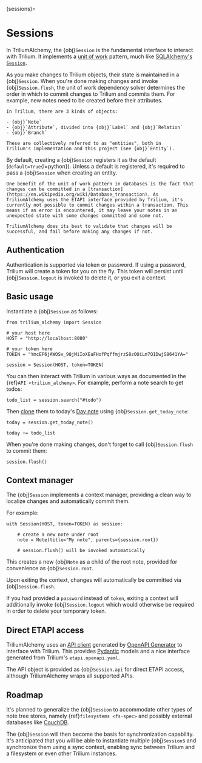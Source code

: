 (sessions)=
# Sessions

In TriliumAlchemy, the {obj}`Session` is the fundamental interface to interact with Trilium. It implements a [unit of work](https://martinfowler.com/eaaCatalog/unitOfWork.html) pattern, much like [SQLAlchemy's `Session`](https://docs.sqlalchemy.org/en/20/orm/session.html).

As you make changes to Trilium objects, their state is maintained in a {obj}`Session`. When you're done making changes and invoke {obj}`Session.flush`, the unit of work dependency solver determines the order in which to commit changes to Trilium and commits them. For example, new notes need to be created before their attributes.

```{note}
In Trilium, there are 3 kinds of objects:

- {obj}`Note`
- {obj}`Attribute`, divided into {obj}`Label` and {obj}`Relation`
- {obj}`Branch`

These are collectively referred to as "entities", both in 
Trilium's implementation and this project (see {obj}`Entity`).
```

By default, creating a {obj}`Session` registers it as the default (`default=True`{l=python}). Unless a default is registered, it's required to pass a {obj}`Session` when creating an entity.

```{warning}
One benefit of the unit of work pattern in databases is the fact that  changes can be committed in a [transaction](https://en.wikipedia.org/wiki/Database_transaction). As TriliumAlchemy uses the ETAPI interface provided by Trilium, it's currently not possible to commit changes within a transaction. This means if an error is encountered, it may leave your notes in an unexpected state with some changes committed and some not.

TriliumAlchemy does its best to validate that changes will be successful, and fail before making any changes if not.
```

## Authentication

Authentication is supported via token or password. If using a password, Trilium will create a token for you on the fly. This token will persist until {obj}`Session.logout` is invoked to delete it, or you exit a context.

## Basic usage

Instantiate a {obj}`Session` as follows:

```
from trilium_alchemy import Session

# your host here
HOST = "http://localhost:8080"

# your token here
TOKEN = "YmcEF6jAWOSv_98jMiIoXEuFHofPqffmjrzS8zOOiLm7Q1DwjS8641YA="

session = Session(HOST, token=TOKEN)
```

You can then interact with Trilium in various ways as documented in the {ref}`API <trilium_alchemy>`. For example, perform a note search to get todos:

```
todo_list = session.search("#todo")
```

Then [clone](https://github.com/zadam/trilium/wiki/Cloning-notes) them to today's [Day note](https://github.com/zadam/trilium/wiki/Day-notes) using {obj}`Session.get_today_note`:

```
today = session.get_today_note()

today += todo_list
```

When you're done making changes, don't forget to call {obj}`Session.flush` to commit them:

```
session.flush()
```

## Context manager

The {obj}`Session` implements a context manager, providing a clean way to localize changes and automatically commit them.

For example:

```
with Session(HOST, token=TOKEN) as session:

    # create a new note under root
    note = Note(title="My note", parents={session.root})

    # session.flush() will be invoked automatically
```

This creates a new {obj}`Note` as a child of the root note, provided for convenience as {obj}`Session.root`.

Upon exiting the context, changes will automatically be committed via {obj}`Session.flush`.

If you had provided a `password` instead of `token`, exiting a context will additionally invoke {obj}`Session.logout` which would otherwise be required in order to delete your temporary token.

## Direct ETAPI access

TriliumAlchemy uses an [API client](https://github.com/mm21/trilium-client) generated by [OpenAPI Generator](https://openapi-generator.tech) to interface with Trilium. This provides [Pydantic](https://docs.pydantic.dev/latest/) models and a nice interface generated from Trilium's `etapi.openapi.yaml`.

The API object is provided as {obj}`Session.api` for direct ETAPI access, although TriliumAlchemy wraps all supported APIs.

## Roadmap

It's planned to generalize the {obj}`Session` to accommodate other types of note tree stores, namely {ref}`filesystems <fs-spec>` and possibly external databases like [CouchDB](https://couchdb.apache.org/).

The {obj}`Session` will then become the basis for synchronization capability. It's anticipated that you will be able to instantiate multiple {obj}`Session`s and synchronize them using a sync context, enabling sync between Trilium and a filesystem or even other Trilium instances.
